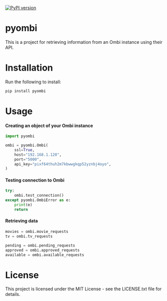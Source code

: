 [![PyPI version](https://badge.fury.io/py/pyombi.svg)](https://badge.fury.io/py/pyombi)

# pyombi

This is a project for retrieving information from an Ombi instance using their API.


# Installation

Run the following to install:
```python
pip install pyombi
```


# Usage


#### Creating an object of your Ombi instance
```python
import pyombi

ombi = pyombi.Ombi(
    ssl=True,
    host="192.168.1.120",
    port="5000",
    api_key="pixf64thuh2m7kbwwgkqp52yznbj4oyo",
)
```

#### Testing connection to Ombi

```python
try:
    ombi.test_connection()
except pyombi.OmbiError as e:
    print(e)
    return
```

#### Retrieving data
```python
movies = ombi.movie_requests
tv = ombi.tv_requests

pending = ombi.pending_requests
approved = ombi.approved_requests
available = ombi.available_requests
```

# License

This project is licensed under the MIT License - see the LICENSE.txt file for details.

